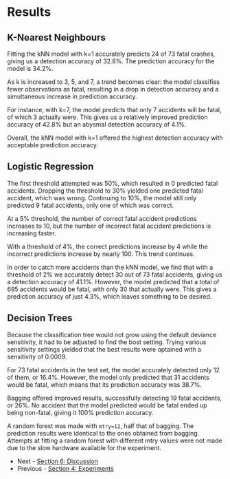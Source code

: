 # Results

## K-Nearest Neighbours

Fitting the kNN model with k=1 accurately predicts 24 of 73 fatal crashes, giving us a detection accuracy of 32.8%. The prediction accuracy for the model is 34.2%.

As k is increased to 3, 5, and 7, a trend becomes clear: the model classifies fewer observations as fatal, resulting in a drop in detection accuracy and a simultaneous increase in prediction accuracy.

For instance, with k=7, the model predicts that only 7 accidents will be fatal, of which 3 actually were. This gives us a relatively improved prediction accuracy of 42.8% but an abysmal detection accuracy of 4.1%.

Overall, the kNN model with k=1 offered the highest detection accuracy with acceptable prediction accuracy.

## Logistic Regression

The first threshold attempted was 50%, which resulted in 0 predicted fatal accidents. Dropping the threshold to 30% yielded one predicted fatal accident, which was wrong. Continuing to 10%, the model still only predicted 9 fatal accidents, only one of which was correct.

At a 5% threshold, the number of correct fatal accident predictions increases to 10, but the number of incorrect fatal accident predictions is increasing faster.

With a threshold of 4%, the correct predictions increase by 4 while the incorrect predictions increase by nearly 100. This trend continues.

In order to catch more accidents than the kNN model, we find that with a threshold of 2% we accurately detect 30 out of 73 fatal accidents, giving us a detection accuracy of 41.1%. However, the model predicted that a total of 695 accidents would be fatal, with only 30 that actually were. This gives a prediction accuracy of just 4.3%, which leaves something to be desired.

## Decision Trees

Because the classification tree would not grow using the default deviance sensitivity, it had to be adjusted to find the bost setting. Trying various sensitivity settings yielded that the best results were optained with a sensitivity of 0.0009.

For 73 fatal accidents in the test set, the model accurately detected only 12 of them, or 16.4%. However, the model only predicted that 31 accidents would be fatal, which means that its prediction accuracy was 38.7%.

Bagging offered improved results, successfully detecting 19 fatal accidents, or 26%. No accident that the model predicted would be fatal ended up being non-fatal, giving it 100% prediction accuracy.

A random forest was made with `mtry=12`, half that of bagging. The prediction results were identical to the ones obtained from bagging. Attempts at fitting a random forest with different mtry values were not made due to the slow hardware available for the experiment.

- Next - [Section 6: Discussion](s6_discussion.md)
- Previous - [Section 4: Experiments](s4_experiments.md)